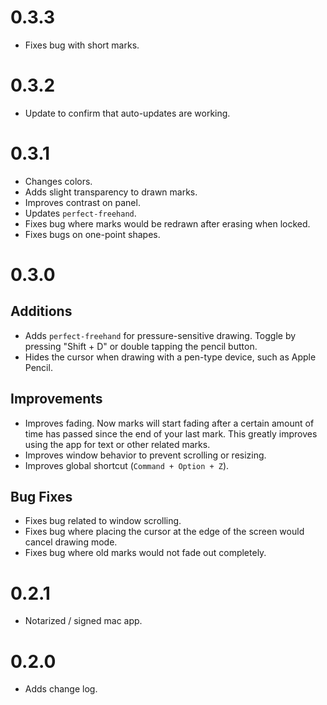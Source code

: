 # 0.3.3

- Fixes bug with short marks.

# 0.3.2

- Update to confirm that auto-updates are working.

# 0.3.1

- Changes colors.
- Adds slight transparency to drawn marks.
- Improves contrast on panel.
- Updates `perfect-freehand`.
- Fixes bug where marks would be redrawn after erasing when locked.
- Fixes bugs on one-point shapes.

# 0.3.0

## Additions

- Adds `perfect-freehand` for pressure-sensitive drawing. Toggle by pressing "Shift + D" or double tapping the pencil button.
- Hides the cursor when drawing with a pen-type device, such as Apple Pencil.

## Improvements

- Improves fading. Now marks will start fading after a certain amount of time has passed since the end of your last mark. This greatly improves using the app for text or other related marks.
- Improves window behavior to prevent scrolling or resizing.
- Improves global shortcut (`Command + Option + Z`).

## Bug Fixes

- Fixes bug related to window scrolling.
- Fixes bug where placing the cursor at the edge of the screen would cancel drawing mode.
- Fixes bug where old marks would not fade out completely.

# 0.2.1

- Notarized / signed mac app.

# 0.2.0

- Adds change log.

